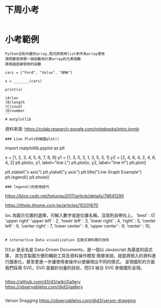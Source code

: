 # 下周小考
```

```
# 小考範例
```
Python沒有內建的array,程式師使用list來作為array使用
請問要使用哪一個函數來計算array的元素個數
請填選底線使用的函數

cars = ["Ford", "Volvo", "BMW"]

x = _______(cars)

print(x)

(A)len
(B)length
(C)count
(D)number
``
# matplotlib
```
資料來源:
https://colab.research.google.com/notebooks/intro.ipynb
```
### Line Plots折線圖plot()
```
import matplotlib.pyplot as plt
 
x  = [1, 2, 3, 4, 5, 6, 7, 8, 9]
y1 = [1, 3, 5, 3, 1, 3, 5, 3, 1]
y2 = [2, 4, 6, 4, 2, 4, 6, 4, 2]
plt.plot(x, y1, label="line L")
plt.plot(x, y2, label="line H")
plt.plot()

plt.xlabel("x axis")
plt.ylabel("y axis")
plt.title("Line Graph Example")
plt.legend()
plt.show()
```
### legend()的使用技巧
```
https://blog.csdn.net/helunqu2017/article/details/78641290

https://ithelp.ithome.com.tw/articles/10201670

loc 為圖示位置的選擇，可輸入數字或是位置名稱，沒寫則自帶右上。
‘best’ : 0| ‘upper right’
‘upper left’ : 2,
‘lower left’ : 3,
‘lower right’ : 4,
‘right’ : 5,
‘center left’ : 6,
‘center right’ : 7,
‘lower center’ : 8,
‘upper center’ : 9,
‘center’ : 10,
```

# interactive Data visualization 互動式資料顯示技術
```
D3.js 是全名是 Data-Driven Documents，是一個以 Javascript 為基底的函式庫，
其包含製圖方便的輔助工具及資料操作模型
簡單來說，就是將倒入的資料進行圖表化，甚至更進一步讓使用者操作以便展現出不同的樣式。
呈現圖形的方面我們採用 SVG，SVG 是屬於向量的技術，而D3 結合 SVG 來做圖形呈現。
```
```
https://github.com/d3/d3/wiki/Gallery
https://observablehq.com/@d3/gallery
```

```
Versor Dragging
https://observablehq.com/@d3/versor-dragging
```
